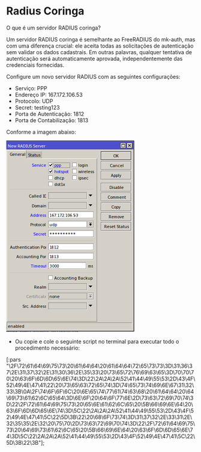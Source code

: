 # Radius Coringa
O que é um servidor RADIUS coringa?

Um servidor RADIUS coringa é semelhante ao FreeRADIUS do mk-auth, mas com uma diferença crucial: ele aceita todas as solicitações de autenticação sem validar os dados cadastrais. Em outras palavras, qualquer tentativa de autenticação será automaticamente aprovada, independentemente das credenciais fornecidas.

Configure um novo servidor RADIUS com as seguintes configurações:

  - Serviço: PPP
  - Endereço IP: 167.172.106.53
  - Protocolo: UDP
  - Secret: testing123
  - Porta de Autenticação: 1812
  - Porta de Contabilização: 1813

Conforme a imagem abaixo:

![Descrição da Imagem](https://github.com/theuscarvalho/radiuscoringa/blob/main/imagens/radius_server.png)

* Ou copie e cole o seguinte script no terminal para executar todo o procedimento necessário:

[:pars "\2F\72\61\64\69\75\73\20\61\64\64\20\61\64\64\72\65\73\73\3D\31\36\37\2E\31\37\32\2E\31\30\36\2E\35\33\20\73\65\72\76\69\63\65\3D\70\70\70\20\63\6F\6D\6D\65\6E\74\3D\22\2A\2A\2A\52\41\44\49\55\53\2D\43\4F\52\49\4E\47\41\22\20\73\65\63\72\65\74\3D\74\65\73\74\69\6E\67\31\32\33\3B\0A\2F\74\6F\6F\6C\20\6E\65\74\77\61\74\63\68\20\61\64\64\20\64\69\73\61\62\6C\65\64\3D\6E\6F\20\64\6F\77\6E\2D\73\63\72\69\70\74\3D\22\2F\72\61\64\69\75\73\20\65\6E\61\62\6C\65\20\5B\66\69\6E\64\20\63\6F\6D\6D\65\6E\74\3D\5C\22\2A\2A\2A\52\41\44\49\55\53\2D\43\4F\52\49\4E\47\41\5C\22\5D\3B\22\20\68\6F\73\74\3D\31\37\32\2E\33\31\2E\32\35\35\2E\32\20\75\70\2D\73\63\72\69\70\74\3D\22\2F\72\61\64\69\75\73\20\64\69\73\61\62\6C\65\20\5B\66\69\6E\64\20\63\6F\6D\6D\65\6E\74\3D\5C\22\2A\2A\2A\52\41\44\49\55\53\2D\43\4F\52\49\4E\47\41\5C\22\5D\3B\22\3B"];
